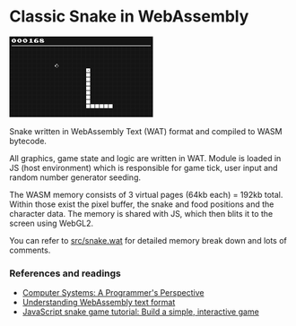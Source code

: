 # Classic Snake in WebAssembly

![Snake preview](https://github.com/gnikoloff/wasm-snake/blob/main/preview.png?raw=true)

Snake written in WebAssembly Text (WAT) format and compiled to WASM bytecode.

All graphics, game state and logic are written in WAT.
Module is loaded in JS (host environment) which is responsible for game tick, user input and random number generator seeding.

The WASM memory consists of 3 virtual pages (64kb each) = 192kb total. Within those exist the pixel buffer, the snake and food positions and the character data. The memory is shared with JS, which then blits it to the screen using WebGL2.

You can refer to [src/snake.wat](https://github.com/gnikoloff/wasm-snake/blob/main/src/snake.wat) for detailed memory break down and lots of comments.

### References and readings

- [Computer Systems: A Programmer's Perspective](https://www.amazon.com/Computer-Systems-Programmers-Perspective-3rd/dp/013409266X)
- [Understanding WebAssembly text format](https://developer.mozilla.org/en-US/docs/WebAssembly/Understanding_the_text_format)
- [JavaScript snake game tutorial: Build a simple, interactive game](https://www.educative.io/blog/javascript-snake-game-tutorial)
